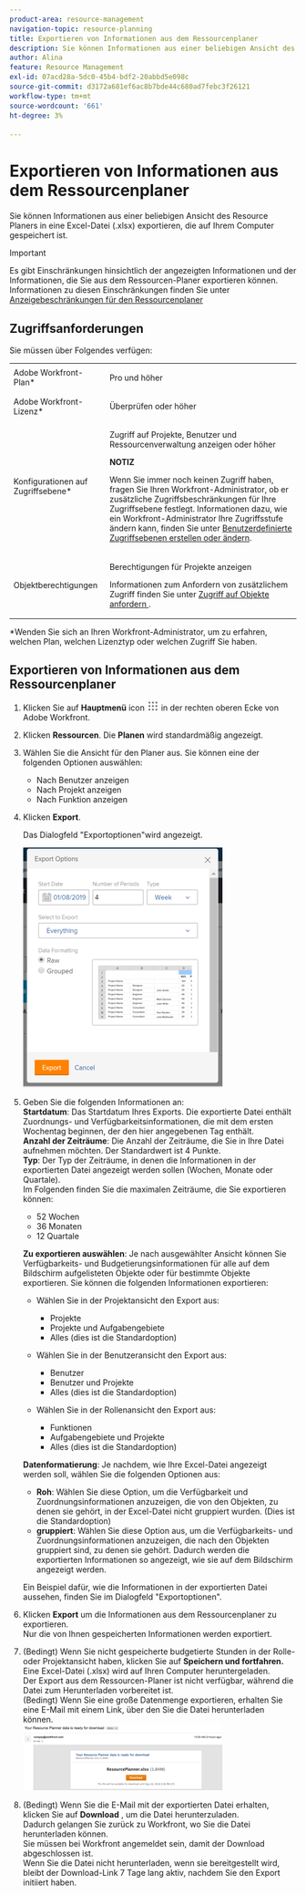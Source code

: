 ```yaml
---
product-area: resource-management
navigation-topic: resource-planning
title: Exportieren von Informationen aus dem Ressourcenplaner
description: Sie können Informationen aus einer beliebigen Ansicht des Resource Planers in eine Excel-Datei (.xlsx) exportieren, die auf Ihrem Computer gespeichert ist.
author: Alina
feature: Resource Management
exl-id: 07acd28a-5dc0-45b4-bdf2-20abbd5e098c
source-git-commit: d3172a681ef6ac8b7bde44c680ad7febc3f26121
workflow-type: tm+mt
source-wordcount: '661'
ht-degree: 3%

---
```


# Exportieren von Informationen aus dem Ressourcenplaner

Sie können Informationen aus einer beliebigen Ansicht des Resource Planers in eine Excel-Datei (.xlsx) exportieren, die auf Ihrem Computer gespeichert ist.

>[!IMPORTANT]
>
>Es gibt Einschränkungen hinsichtlich der angezeigten Informationen und der Informationen, die Sie aus dem Ressourcen-Planer exportieren können. Informationen zu diesen Einschränkungen finden Sie unter [Anzeigebeschränkungen für den Ressourcenplaner](../../resource-mgmt/resource-planning/resource-planner-display-limitations.md)

## Zugriffsanforderungen

Sie müssen über Folgendes verfügen:

<table style="table-layout:auto"> 
 <col> 
 <col> 
 <tbody> 
  <tr> 
   <td role="rowheader">Adobe Workfront-Plan*</td> 
   <td> <p>Pro und höher</p> </td> 
  </tr> 
  <tr> 
   <td role="rowheader">Adobe Workfront-Lizenz*</td> 
   <td> <p>Überprüfen oder höher <!--
      <MadCap:conditionalText data-mc-conditions="QuicksilverOrClassic.Draft mode">
       (this seems to be the case in NWE only, not classic. Waiting on Vazgen's response for this)
      </MadCap:conditionalText>
     --></p> </td> 
  </tr> 
  <tr> 
   <td role="rowheader">Konfigurationen auf Zugriffsebene*</td> 
   <td> <p>Zugriff auf Projekte, Benutzer und Ressourcenverwaltung anzeigen oder höher</p> <p><b>NOTIZ</b>

Wenn Sie immer noch keinen Zugriff haben, fragen Sie Ihren Workfront-Administrator, ob er zusätzliche Zugriffsbeschränkungen für Ihre Zugriffsebene festlegt. Informationen dazu, wie ein Workfront-Administrator Ihre Zugriffsstufe ändern kann, finden Sie unter <a href="../../administration-and-setup/add-users/configure-and-grant-access/create-modify-access-levels.md" class="MCXref xref">Benutzerdefinierte Zugriffsebenen erstellen oder ändern</a>.</p> </td>
</tr> 
  <tr> 
   <td role="rowheader">Objektberechtigungen</td> 
   <td> <p>Berechtigungen für Projekte anzeigen</p> <p>Informationen zum Anfordern von zusätzlichem Zugriff finden Sie unter <a href="../../workfront-basics/grant-and-request-access-to-objects/request-access.md" class="MCXref xref">Zugriff auf Objekte anfordern </a>.</p> </td> 
  </tr> 
 </tbody> 
</table>

&#42;Wenden Sie sich an Ihren Workfront-Administrator, um zu erfahren, welchen Plan, welchen Lizenztyp oder welchen Zugriff Sie haben.

## Exportieren von Informationen aus dem Ressourcenplaner

1. Klicken Sie auf **Hauptmenü** icon ![](assets/main-menu-icon.png) in der rechten oberen Ecke von Adobe Workfront.

1. Klicken **Ressourcen**. Die **Planen** wird standardmäßig angezeigt.

1. Wählen Sie die Ansicht für den Planer aus. Sie können eine der folgenden Optionen auswählen:

   * Nach Benutzer anzeigen
   * Nach Projekt anzeigen
   * Nach Funktion anzeigen

1. Klicken **Export**.

   Das Dialogfeld &quot;Exportoptionen&quot;wird angezeigt.

   ![](assets/rp-export-options-box-350x421.png)

1. Geben Sie die folgenden Informationen an:\
   **Startdatum**: Das Startdatum Ihres Exports. Die exportierte Datei enthält Zuordnungs- und Verfügbarkeitsinformationen, die mit dem ersten Wochentag beginnen, der den hier angegebenen Tag enthält.\
   **Anzahl der Zeiträume**: Die Anzahl der Zeiträume, die Sie in Ihre Datei aufnehmen möchten. Der Standardwert ist 4 Punkte.\
   **Typ**: Der Typ der Zeiträume, in denen die Informationen in der exportierten Datei angezeigt werden sollen (Wochen, Monate oder Quartale).\
   Im Folgenden finden Sie die maximalen Zeiträume, die Sie exportieren können:

   * 52 Wochen
   * 36 Monaten
   * 12 Quartale

   **Zu exportieren auswählen**: Je nach ausgewählter Ansicht können Sie Verfügbarkeits- und Budgetierungsinformationen für alle auf dem Bildschirm aufgelisteten Objekte oder für bestimmte Objekte exportieren.
Sie können die folgenden Informationen exportieren:

   * Wählen Sie in der Projektansicht den Export aus:

      * Projekte
      * Projekte und Aufgabengebiete
      * Alles (dies ist die Standardoption)
   * Wählen Sie in der Benutzeransicht den Export aus:

      * Benutzer
      * Benutzer und Projekte
      * Alles (dies ist die Standardoption)
   * Wählen Sie in der Rollenansicht den Export aus:

      * Funktionen
      * Aufgabengebiete und Projekte
      * Alles (dies ist die Standardoption)

   **Datenformatierung**: Je nachdem, wie Ihre Excel-Datei angezeigt werden soll, wählen Sie die folgenden Optionen aus:

   * **Roh**: Wählen Sie diese Option, um die Verfügbarkeit und Zuordnungsinformationen anzuzeigen, die von den Objekten, zu denen sie gehört, in der Excel-Datei nicht gruppiert wurden. (Dies ist die Standardoption)
   * **gruppiert**: Wählen Sie diese Option aus, um die Verfügbarkeits- und Zuordnungsinformationen anzuzeigen, die nach den Objekten gruppiert sind, zu denen sie gehört. Dadurch werden die exportierten Informationen so angezeigt, wie sie auf dem Bildschirm angezeigt werden.

   Ein Beispiel dafür, wie die Informationen in der exportierten Datei aussehen, finden Sie im Dialogfeld &quot;Exportoptionen&quot;.

1. Klicken **Export** um die Informationen aus dem Ressourcenplaner zu exportieren.\
   Nur die von Ihnen gespeicherten Informationen werden exportiert.

1. (Bedingt) Wenn Sie nicht gespeicherte budgetierte Stunden in der Rolle- oder Projektansicht haben, klicken Sie auf **Speichern und fortfahren.**
Eine Excel-Datei (.xlsx) wird auf Ihren Computer heruntergeladen.
\
   Der Export aus dem Ressourcen-Planer ist nicht verfügbar, während die Datei zum Herunterladen vorbereitet ist.\
   (Bedingt) Wenn Sie eine große Datenmenge exportieren, erhalten Sie eine E-Mail mit einem Link, über den Sie die Datei herunterladen können.\
   ![RP_eamil_with_exporting_planner_attach.png](assets/rp-eamil-with-exported-planner-attached-350x116.png)

1. (Bedingt) Wenn Sie die E-Mail mit der exportierten Datei erhalten, klicken Sie auf **Download** , um die Datei herunterzuladen.\
   Dadurch gelangen Sie zurück zu Workfront, wo Sie die Datei herunterladen können.\
   Sie müssen bei Workfront angemeldet sein, damit der Download abgeschlossen ist.\
   Wenn Sie die Datei nicht herunterladen, wenn sie bereitgestellt wird, bleibt der Download-Link 7 Tage lang aktiv, nachdem Sie den Export initiiert haben.
